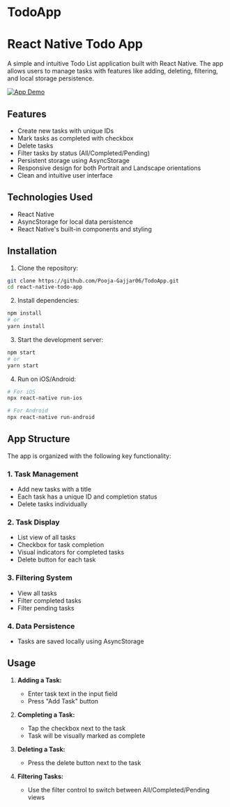 # TodoApp

# React Native Todo App

A simple and intuitive Todo List application built with React Native. The app allows users to manage tasks with features like adding, deleting, filtering, and local storage persistence.


[![App Demo](https://img.shields.io/badge/Watch%20Demo-Click%20Here-blue)](https://drive.google.com/file/d/1hbfI81nu1jK615ekF8ufrBwMwgu0MmFK/preview)


## Features

- Create new tasks with unique IDs
- Mark tasks as completed with checkbox
- Delete tasks
- Filter tasks by status (All/Completed/Pending)
- Persistent storage using AsyncStorage
- Responsive design for both Portrait and Landscape orientations
- Clean and intuitive user interface

## Technologies Used

- React Native
- AsyncStorage for local data persistence
- React Native's built-in components and styling

## Installation

1. Clone the repository:
```bash
git clone https://github.com/Pooja-Gajjar06/TodoApp.git
cd react-native-todo-app
```

2. Install dependencies:
```bash
npm install
# or
yarn install
```

3. Start the development server:
```bash
npm start
# or
yarn start
```

4. Run on iOS/Android:
```bash
# For iOS
npx react-native run-ios

# For Android
npx react-native run-android
```

## App Structure

The app is organized with the following key functionality:

### 1. Task Management
- Add new tasks with a title
- Each task has a unique ID and completion status
- Delete tasks individually

### 2. Task Display
- List view of all tasks
- Checkbox for task completion
- Visual indicators for completed tasks
- Delete button for each task

### 3. Filtering System
- View all tasks
- Filter completed tasks
- Filter pending tasks

### 4. Data Persistence
- Tasks are saved locally using AsyncStorage

## Usage

1. **Adding a Task:**
   - Enter task text in the input field
   - Press "Add Task" button

2. **Completing a Task:**
   - Tap the checkbox next to the task
   - Task will be visually marked as complete

3. **Deleting a Task:**
   - Press the delete button next to the task

4. **Filtering Tasks:**
   - Use the filter control to switch between All/Completed/Pending views

